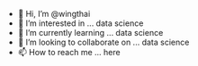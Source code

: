 - 👋 Hi, I’m @wingthai
- 👀 I’m interested in ... data science
- 🌱 I’m currently learning ... data science
- 💞️ I’m looking to collaborate on ... data science
- 📫 How to reach me ... here

<!---
wingthai/wingthai is a ✨ special ✨ repository because its `README.md` (this file) appears on your GitHub profile.
You can click the Preview link to take a look at your changes.
--->

